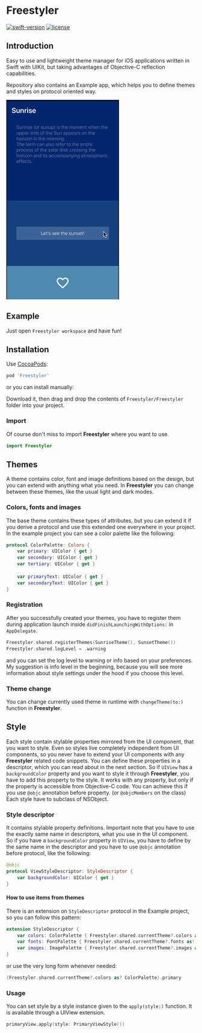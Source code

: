 # Freestyler
[![swift-version](https://img.shields.io/badge/swift-5.1-orange.svg)](https://github.com/apple/swift)
[![license](https://img.shields.io/badge/license-Apache%202.0-lightgrey.svg)](https://opensource.org/licenses/Apache-2.0)

## Introduction
Easy to use and lightweight theme manager for iOS applications written in Swift with UIKit, but taking advantages of Objective-C reflection capabilities.

Repository also contains an Example app, which helps you to define themes and styles on protocol oriented way.

![example](Example/freestyler.gif)

## Example
Just open `Freestyler workspace` and have fun!

## Installation
Use [CocoaPods](https://cocoapods.org):
```ruby
pod 'Freestyler'
```

or you can install manually:

Download it, then drag and drop the contents of `Freestyler/Freestyler` folder into your project.
### Import
Of course don't miss to import **Freestyler** where you want to use.
```swift
import Freestyler
```

## Themes
A theme contains color, font and image definitions based on the design, but you can extend with anything what you need.
In **Freestyler** you can change between these themes, like the usual light and dark modes.

### Colors, fonts and images
The base theme contains these types of attributes, but you can extend it if you derive a protocol and use this extended one everywhere in your project.
In the example project you can see a color palette like the following:
```swift
protocol ColorPalette: Colors {
    var primary: UIColor { get }
    var secondary: UIColor { get }
    var tertiary: UIColor { get }
    
    var primaryText: UIColor { get }
    var secondaryText: UIColor { get }
}
```

### Registration
After you successfully created your themes, you have to register them during application launch inside `didFinishLaunchingWithOptions:` in `AppDelegate`. 
```swift
Freestyler.shared.registerThemes(SunriseTheme(), SunsetTheme())
Freestyler.shared.logLevel = .warning
```
and you can set the log level to warning or info based on your preferences. My suggestion is info level in the beginning, because you will see more information about style settings under the hood if you choose this level.

### Theme change
You can change currently used theme in runtime with `changeTheme(to:)` function in **Freestyler**.

## Style
Each style contain stylable properties mirrored from the UI component, that you want to style. Even so styles live completely independent from UI components, so you never have to extend your UI components with any **Freestyler** related code snippets.
You can define these properties in a descriptor, which you can read about in the next section.
So if `UIView` has a `backgroundColor` property and you want to style it through **Freestyler**, you have to add this property to the style. It works with any property, but only if the property is accessible from Objective-C code. You can achieve this if you use `@objc` annotation before property. (or `@objcMembers` on the class)
Each style have to subclass of NSObject.
### Style descriptor
It contains stylable property definitions. Important note that you have to use the exactly same name in descriptors, what you use in the UI component. So if you have a `backgroundColor` property in `UIView`, you have to define by the same name in the descriptor and you have to use `@objc` annotation before protocol, like the following:
```swift
@objc
protocol ViewStyleDescriptor: StyleDescriptor {
    var backgroundColor: UIColor { get }
}
```
#### How to use items from themes
There is an extension on `StyleDescriptor` protocol in the Example project, so you can follow this pattern:
```swift
extension StyleDescriptor {
    var colors: ColorPalette { Freestyler.shared.currentTheme?.colors as! ColorPalette }
    var fonts: FontPalette { Freestyler.shared.currentTheme?.fonts as! FontPalette }
    var images: ImagePalette { Freestyler.shared.currentTheme?.images as! ImagePalette }
}
```

or use the very long form whenever needed:
```swift
(Freestyler.shared.currentTheme?.colors as? ColorPalette).primary
```

### Usage
You can set style by a style instance given to the `apply(style:)` function. It is available through a UIView extension.
```swift
primaryView.apply(style: PrimaryViewStyle())
```